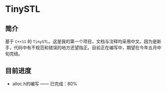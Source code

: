 # TinySTL

## 简介

基于 `C++11` 的 `TinySTL`。这是我的第一个项目，文档与注释均采用中文。因为是新手，代码中有不规范和错误的地方还望指正。目前正在编写中，期望在今年五月中旬完结。

## 目前进度

* alloc.h的编写 —— 已完成：80%